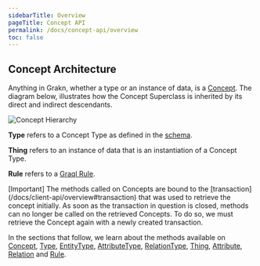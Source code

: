 ```yaml
---
sidebarTitle: Overview
pageTitle: Concept API
permalink: /docs/concept-api/overview
toc: false
---
```


## Concept Architecture
Anything in Grakn, whether a type or an instance of data, is a [Concept](/docs/concept-api/concept). The diagram below, illustrates how the Concept Superclass is inherited by its direct and indirect descendants.

![Concept Hierarchy](/docs/images/concept-api/overview_hierarchy.png)

**Type** refers to a Concept Type as defined in the [schema](/docs/schema/overview#data-model).

**Thing** refers to an instance of data that is an instantiation of a Concept Type.

**Rule** refers to a [Graql Rule](/docs/schema/rules).

<div class="note">
[Important]
The methods called on Concepts are bound to the [transaction](/docs/client-api/overview#transaction) that was used to retrieve the concept initially. As soon as the transaction in question is closed, methods can no longer be called on the retrieved Concepts. To do so, we must retrieve the Concept again with a newly created transaction.
</div>

In the sections that follow, we learn about the methods available on [Concept](/docs/concept-api/concept), [Type](/docs/concept-api/type#type-methods), [EntityType](/docs/concept-api/type#entitytype-methods), [AttributeType](/docs/concept-api/type#attributetype-methods), [RelationType](/docs/concept-api/type#relationtype-methods), [Thing](/docs/concept-api/thing#thing-methods), [Attribute](/docs/concept-api/thing#attribute-methods), [Relation](/docs/concept-api/thing#relation-methods) and [Rule](/docs/concept-api/rule).
